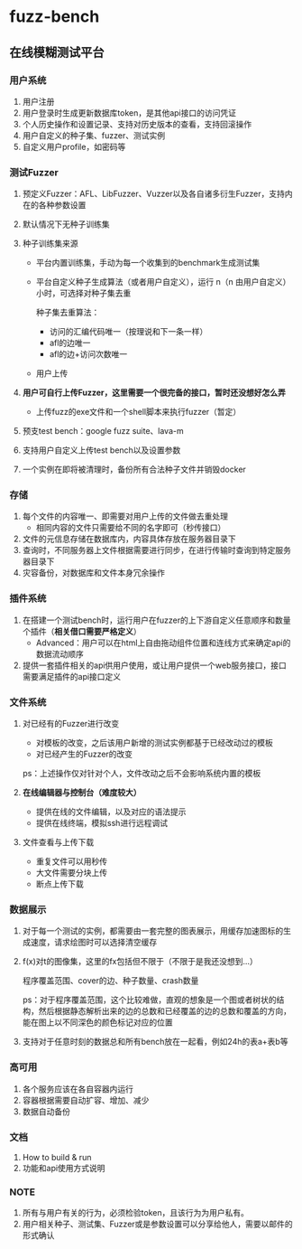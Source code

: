 # fuzz-bench

## 在线模糊测试平台

### 用户系统

1. 用户注册
2. 用户登录时生成更新数据库token，是其他api接口的访问凭证
3. 个人历史操作和设置记录、支持对历史版本的查看，支持回滚操作
4. 用户自定义的种子集、fuzzer、测试实例
5. 自定义用户profile，如密码等

### 测试Fuzzer

1. 预定义Fuzzer：AFL、LibFuzzer、Vuzzer以及各自诸多衍生Fuzzer，支持内在的各种参数设置

2. 默认情况下无种子训练集

3. 种子训练集来源

   * 平台内置训练集，手动为每一个收集到的benchmark生成测试集

   * 平台自定义种子生成算法（或者用户自定义），运行 n（n 由用户自定义）小时，可选择对种子集去重

     种子集去重算法：

     * 访问的汇编代码唯一（按理说和下一条一样）
     * afl的边唯一
     * afl的边+访问次数唯一

   * 用户上传
   
4. **用户可自行上传Fuzzer，这里需要一个很完备的接口，暂时还没想好怎么弄**

   * 上传fuzz的exe文件和一个shell脚本来执行fuzzer（暂定）

5. 预支test bench：google fuzz suite、lava-m

6. 支持用户自定义上传test bench以及设置参数

7. 一个实例在即将被清理时，备份所有合法种子文件并销毁docker

### 存储

1. 每个文件的内容唯一、即需要对用户上传的文件做去重处理
   * 相同内容的文件只需要给不同的名字即可（秒传接口）
2. 文件的元信息存储在数据库内，内容具体存放在服务器目录下
3. 查询时，不同服务器上文件根据需要进行同步，在进行传输时查询到特定服务器目录下
4. 灾容备份，对数据库和文件本身冗余操作

### 插件系统

1. 在搭建一个测试bench时，运行用户在fuzzer的上下游自定义任意顺序和数量个插件（**相关借口需要严格定义**）
   * Advanced：用户可以在html上自由拖动组件位置和连线方式来确定api的数据流动顺序
2. 提供一套插件相关的api供用户使用，或让用户提供一个web服务接口，接口需要满足插件的api接口定义

### 文件系统

1. 对已经有的Fuzzer进行改变

   * 对模板的改变，之后该用户新增的测试实例都基于已经改动过的模板
   * 对已经产生的Fuzzer的改变

   ps：上述操作仅对针对个人，文件改动之后不会影响系统内置的模板

2. **在线编辑器与控制台（难度较大）**

   * 提供在线的文件编辑，以及对应的语法提示
   * 提供在线终端，模拟ssh进行远程调试

3. 文件查看与上传下载

   * 重复文件可以用秒传
   * 大文件需要分块上传
   * 断点上传下载

### 数据展示

1. 对于每一个测试的实例，都需要由一套完整的图表展示，用缓存加速图标的生成速度，请求绘图时可以选择清空缓存

2. f(x)对t的图像集，这里的fx包括但不限于（不限于是我还没想到...）

   程序覆盖范围、cover的边、种子数量、crash数量

   ps：对于程序覆盖范围，这个比较难做，直观的想象是一个图或者树状的结构，然后根据静态解析出来的边的总数和已经覆盖的边的总数和覆盖的方向，能在图上以不同深色的颜色标记对应的位置

3. 支持对于任意时刻的数据总和所有bench放在一起看，例如24h的表a+表b等

### 高可用

1. 各个服务应该在各自容器内运行
2. 容器根据需要自动扩容、增加、减少
3. 数据自动备份

### 文档

1. How to build & run
2. 功能和api使用方式说明

### NOTE

1. 所有与用户有关的行为，必须检验token，且该行为为用户私有。
2. 用户相关种子、测试集、Fuzzer或是参数设置可以分享给他人，需要以邮件的形式确认
